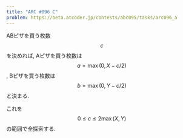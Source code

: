 ```yaml
---
title: "ARC #096 C"
problem: https://beta.atcoder.jp/contests/abc095/tasks/arc096_a
---
```

ABピザを買う枚数 $$ c $$ を決めれば, Aピザを買う枚数は $$ a = \max(0, X-c/2) $$, Bピザを買う枚数は $$ b = \max(0, Y-c/2) $$ と決まる.

これを $$ 0 \leq c \leq 2\max(X,Y) $$ の範囲で全探索する.
